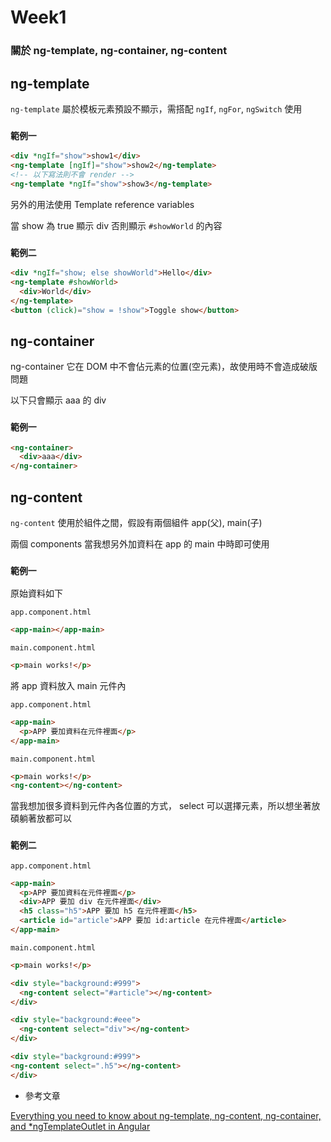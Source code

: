# Week1

### 關於 ng-template, ng-container, ng-content

## ng-template

`ng-template` 屬於模板元素預設不顯示，需搭配 `ngIf`, `ngFor`, `ngSwitch` 使用

### `範例一`
```html
<div *ngIf="show">show1</div>
<ng-template [ngIf]="show">show2</ng-template>
<!-- 以下寫法則不會 render -->
<ng-template *ngIf="show">show3</ng-template>
```

另外的用法使用 Template reference variables

當 show 為 true 顯示 div 否則顯示 `#showWorld` 的內容

### `範例二`
```html
<div *ngIf="show; else showWorld">Hello</div>
<ng-template #showWorld>
  <div>World</div>
</ng-template>
<button (click)="show = !show">Toggle show</button>
```

## ng-container

ng-container 它在 DOM 中不會佔元素的位置(空元素)，故使用時不會造成破版問題

以下只會顯示 aaa 的 div

### `範例一`

```html
<ng-container>
  <div>aaa</div>
</ng-container>
```

## ng-content

`ng-content` 使用於組件之間，假設有兩個組件 app(父), main(子) 

兩個 components 當我想另外加資料在 app 的 main 中時即可使用 


### `範例一`

原始資料如下

`app.component.html`
```html
<app-main></app-main>
```

`main.component.html`
```html
<p>main works!</p>
```

將 app 資料放入 main 元件內

`app.component.html`
```html
<app-main>
  <p>APP 要加資料在元件裡面</p>
</app-main>
```

`main.component.html`
```html
<p>main works!</p>
<ng-content></ng-content>
```

當我想加很多資料到元件內各位置的方式， select 可以選擇元素，所以想坐著放碩躺著放都可以

### `範例二`

`app.component.html`
```html
<app-main>
  <p>APP 要加資料在元件裡面</p>
  <div>APP 要加 div 在元件裡面</div>
  <h5 class="h5">APP 要加 h5 在元件裡面</h5>
  <article id="article">APP 要加 id:article 在元件裡面</article>
</app-main>
```

`main.component.html`
```html
<p>main works!</p>

<div style="background:#999">
  <ng-content select="#article"></ng-content>
</div>

<div style="background:#eee">
  <ng-content select="div"></ng-content>
</div>

<div style="background:#999">
<ng-content select=".h5"></ng-content>
</div>
```

+ 參考文章

[Everything you need to know about ng-template, ng-content, ng-container, and *ngTemplateOutlet in Angular]

[Everything you need to know about ng-template, ng-content, ng-container, and *ngTemplateOutlet in Angular]: https://www.freecodecamp.org/news/everything-you-need-to-know-about-ng-template-ng-content-ng-container-and-ngtemplateoutlet-4b7b51223691/
